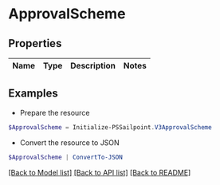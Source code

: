 # ApprovalScheme
## Properties

Name | Type | Description | Notes
------------ | ------------- | ------------- | -------------

## Examples

- Prepare the resource
```powershell
$ApprovalScheme = Initialize-PSSailpoint.V3ApprovalScheme 
```

- Convert the resource to JSON
```powershell
$ApprovalScheme | ConvertTo-JSON
```

[[Back to Model list]](../README.md#documentation-for-models) [[Back to API list]](../README.md#documentation-for-api-endpoints) [[Back to README]](../README.md)


